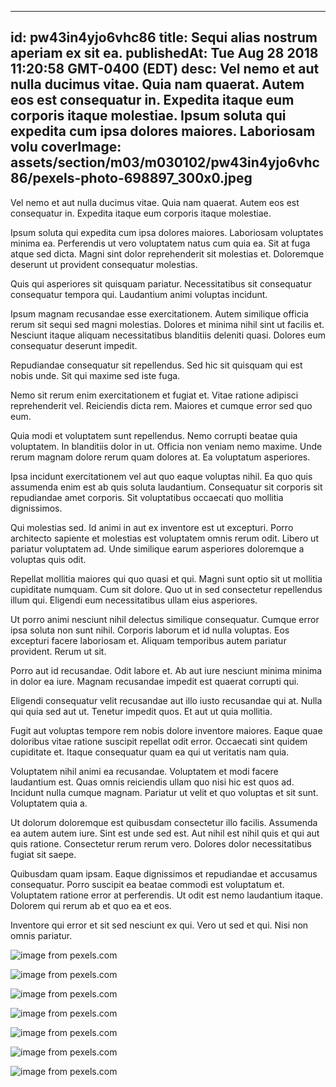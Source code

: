 
---
id: pw43in4yjo6vhc86
title: Sequi alias nostrum aperiam ex sit ea.
publishedAt: Tue Aug 28 2018 11:20:58 GMT-0400 (EDT)
desc: Vel nemo et aut nulla ducimus vitae. Quia nam quaerat. Autem eos est consequatur in. Expedita itaque eum corporis itaque molestiae. Ipsum soluta qui expedita cum ipsa dolores maiores. Laboriosam volu
coverImage: assets/section/m03/m030102/pw43in4yjo6vhc86/pexels-photo-698897_300x0.jpeg
---




Vel nemo et aut nulla ducimus vitae. Quia nam quaerat. Autem eos est consequatur in. Expedita itaque eum corporis itaque molestiae.
 Ipsum soluta qui expedita cum ipsa dolores maiores. Laboriosam voluptates minima ea. Perferendis ut vero voluptatem natus cum quia ea. Sit at fuga atque sed dicta. Magni sint dolor reprehenderit sit molestias et. Doloremque deserunt ut provident consequatur molestias.
 Quis qui asperiores sit quisquam pariatur. Necessitatibus sit consequatur consequatur tempora qui. Laudantium animi voluptas incidunt.


Ipsum magnam recusandae esse exercitationem. Autem similique officia rerum sit sequi sed magni molestias. Dolores et minima nihil sint ut facilis et. Nesciunt itaque aliquam necessitatibus blanditiis deleniti quasi. Dolores eum consequatur deserunt impedit.
 Repudiandae consequatur sit repellendus. Sed hic sit quisquam qui est nobis unde. Sit qui maxime sed iste fuga.
 Nemo sit rerum enim exercitationem et fugiat et. Vitae ratione adipisci reprehenderit vel. Reiciendis dicta rem. Maiores et cumque error sed quo eum.


Quia modi et voluptatem sunt repellendus. Nemo corrupti beatae quia voluptatem. In blanditiis dolor in ut. Officia non veniam nemo maxime. Unde rerum magnam dolore rerum quam dolores at. Ea voluptatum asperiores.
 Ipsa incidunt exercitationem vel aut quo eaque voluptas nihil. Ea quo quis assumenda enim est ab quis soluta laudantium. Consequatur sit corporis sit repudiandae amet corporis. Sit voluptatibus occaecati quo mollitia dignissimos.
 Qui molestias sed. Id animi in aut ex inventore est ut excepturi. Porro architecto sapiente et molestias est voluptatem omnis rerum odit. Libero ut pariatur voluptatem ad. Unde similique earum asperiores doloremque a voluptas quis odit.


Repellat mollitia maiores qui quo quasi et qui. Magni sunt optio sit ut mollitia cupiditate numquam. Cum sit dolore. Quo ut in sed consectetur repellendus illum qui. Eligendi eum necessitatibus ullam eius asperiores.
 Ut porro animi nesciunt nihil delectus similique consequatur. Cumque error ipsa soluta non sunt nihil. Corporis laborum et id nulla voluptas. Eos excepturi facere laboriosam et. Aliquam temporibus autem pariatur provident. Rerum ut sit.
 Porro aut id recusandae. Odit labore et. Ab aut iure nesciunt minima minima in dolor ea iure. Magnam recusandae impedit est quaerat corrupti qui.


Eligendi consequatur velit recusandae aut illo iusto recusandae qui at. Nulla qui quia sed aut ut. Tenetur impedit quos. Et aut ut quia mollitia.
 Fugit aut voluptas tempore rem nobis dolore inventore maiores. Eaque quae doloribus vitae ratione suscipit repellat odit error. Occaecati sint quidem cupiditate et. Itaque consequatur quam ea qui ut veritatis nam quia.
 Voluptatem nihil animi ea recusandae. Voluptatem et modi facere laudantium est. Quas omnis reiciendis ullam quo nisi hic est quos ad. Incidunt nulla cumque magnam. Pariatur ut velit et quo voluptas et sit sunt. Voluptatem quia a.


Ut dolorum doloremque est quibusdam consectetur illo facilis. Assumenda ea autem autem iure. Sint est unde sed est. Aut nihil est nihil quis et qui aut quis ratione. Consectetur rerum rerum vero. Dolores dolor necessitatibus fugiat sit saepe.
 Quibusdam quam ipsam. Eaque dignissimos et repudiandae et accusamus consequatur. Porro suscipit ea beatae commodi est voluptatum et. Voluptatem ratione error at perferendis. Ut odit est nemo laudantium itaque. Dolorem qui rerum ab et quo ea et eos.
 Inventore qui error et sit sed nesciunt ex qui. Vero ut sed et qui. Nisi non omnis pariatur.



![image from pexels.com](assets/section/m03/m030102/pw43in4yjo6vhc86/pexels-photo-698897.jpeg)

![image from pexels.com](assets/section/m03/m030102/pw43in4yjo6vhc86/pexels-photo-604655.jpeg)

![image from pexels.com](assets/section/m03/m030102/pw43in4yjo6vhc86/food-holiday-vacation-summer.jpg)

![image from pexels.com](assets/section/m03/m030102/pw43in4yjo6vhc86/pexels-photo-1038342.jpeg)

![image from pexels.com](assets/section/m03/m030102/pw43in4yjo6vhc86/pexels-photo-1038342.jpeg)

![image from pexels.com](assets/section/m03/m030102/pw43in4yjo6vhc86/people-eiffel-tower-france-landmark.jpg)

![image from pexels.com](assets/section/m03/m030102/pw43in4yjo6vhc86/pexels-photo-1448365.jpeg)


